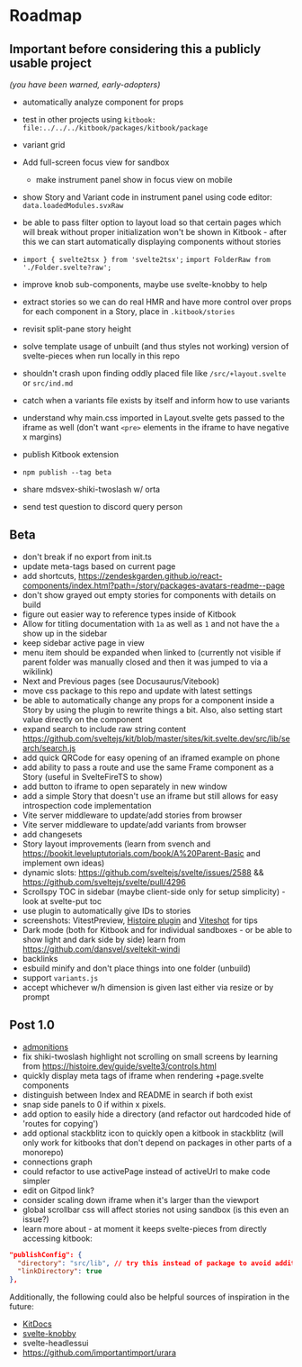 # Roadmap

## Important before considering this a publicly usable project
*(you have been warned, early-adopters)*

- automatically analyze component for props
- test in other projects using `kitbook: file:../../../kitbook/packages/kitbook/package`

- variant grid

- Add full-screen focus view for sandbox
  - make instrument panel show in focus view on mobile

- show Story and Variant code in instrument panel using code editor: `data.loadedModules.svxRaw` <!-- i-tabler-code"-->

- be able to pass filter option to layout load so that certain pages which will break without proper initialization won't be shown in Kitbook - after this we can start automatically displaying components without stories
- `import { svelte2tsx } from 'svelte2tsx';` `import FolderRaw from './Folder.svelte?raw';`

- improve knob sub-components, maybe use svelte-knobby to help 
- extract stories so we can do real HMR and have more control over props for each component in a Story, place in `.kitbook/stories`

- revisit split-pane story height
- solve template usage of unbuilt (and thus styles not working) version of svelte-pieces when run locally in this repo
- shouldn't crash upon finding oddly placed file like `/src/+layout.svelte` or `src/ind.md`
- catch when a variants file exists by itself and inform how to use variants
- understand why main.css imported in Layout.svelte gets passed to the iframe as well (don't want `<pre>` elements in the iframe to have negative x margins)

- publish Kitbook extension

- `npm publish --tag beta`
- share mdsvex-shiki-twoslash w/ orta
- send test question to discord query person

## Beta
- don't break if no export from init.ts
- update meta-tags based on current page
- add shortcuts, https://zendeskgarden.github.io/react-components/index.html?path=/story/packages-avatars-readme--page
- don't show grayed out empty stories for components with details on build
- figure out easier way to reference types inside of Kitbook
- Allow for titling documentation with `1a` as well as `1` and not have the `a` show up in the sidebar
- keep sidebar active page in view
- menu item should be expanded when linked to (currently not visible if parent folder was manually closed and then it was jumped to via a wikilink)
- Next and Previous pages (see Docusaurus/Vitebook)
- move css package to this repo and update with latest settings
- be able to automatically change any props for a component inside a Story by using the plugin to rewrite things a bit. Also, also setting start value directly on the component
- expand search to include raw string content https://github.com/sveltejs/kit/blob/master/sites/kit.svelte.dev/src/lib/search/search.js
- add quick QRCode for easy opening of an iframed example on phone
- add ability to pass a route and use the same Frame component as a Story (useful in SvelteFireTS to show)
- add button to iframe to open separately in new window
- add a simple Story that doesn't use an iframe but still allows for easy introspection code implementation
- Vite server middleware to update/add stories from browser
- Vite server middleware to update/add variants from browser
- add changesets
- Story layout improvements (learn from svench and https://bookit.leveluptutorials.com/book/A%20Parent-Basic and implement own ideas)
- dynamic slots: https://github.com/sveltejs/svelte/issues/2588 && https://github.com/sveltejs/svelte/pull/4296
- Scrollspy TOC in sidebar (maybe client-side only for setup simplicity) - look at svelte-put toc
- use plugin to automatically give IDs to stories
- screenshots: VitestPreview, [Histoire plugin](https://github.com/histoire-dev/histoire/tree/main/packages/histoire-plugin-screenshot) and [Viteshot](https://viteshot.com/) for tips
- Dark mode (both for Kitbook and for individual sandboxes - or be able to show light and dark side by side) learn from https://github.com/dansvel/sveltekit-windi
- backlinks
- esbuild minify and don't place things into one folder (unbuild)
- support `variants.js`
- accept whichever w/h dimension is given last either via resize or by prompt

## Post 1.0
- [admonitions](https://docusaurus.io/docs/markdown-features/admonitions)
- fix shiki-twoslash highlight not scrolling on small screens by learning from https://histoire.dev/guide/svelte3/controls.html
- quickly display meta tags of iframe when rendering +page.svelte components
- distinguish between Index and README in search if both exist
- snap side panels to 0 if within x pixels.
- add option to easily hide a directory (and refactor out hardcoded hide of 'routes for copying')
- add optional stackblitz icon to quickly open a kitbook in stackblitz (will only work for kitbooks that don't depend on packages in other parts of a monorepo) 
- connections graph
- could refactor to use activePage instead of activeUrl to make code simpler
- edit on Gitpod link?
- consider scaling down iframe when it's larger than the viewport
- global scrollbar css will affect stories not using sandbox (is this even an issue?)
- learn more about - at moment it keeps svelte-pieces from directly accessing kitbook:
```json
"publishConfig": {
  "directory": "src/lib", // try this instead of package to avoid additional import strings in neighbor packages
  "linkDirectory": true
},
```

 Additionally, the following could also be helpful sources of inspiration in the future:

- [KitDocs](https://kit-docs.svelteness.dev/) 
- [svelte-knobby](https://github.com/Rich-Harris/svelte-knobby)
- svelte-headlessui
- https://github.com/importantimport/urara
